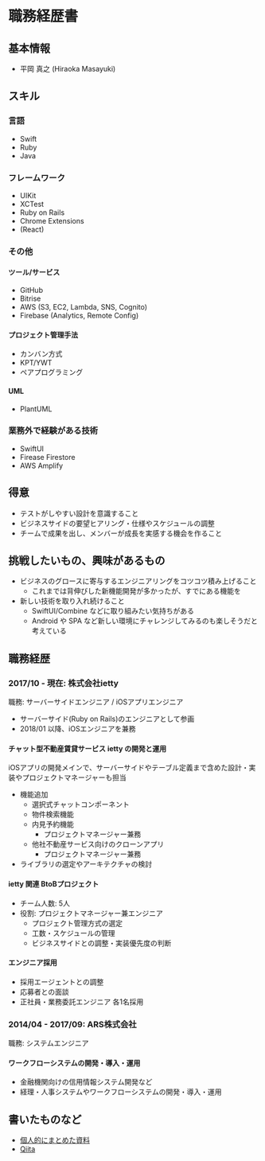 # 職務経歴書

## 基本情報

- 平岡 真之 (Hiraoka Masayuki)

## スキル

### 言語

- Swift
- Ruby
- Java

### フレームワーク

- UIKit
- XCTest
- Ruby on Rails
- Chrome Extensions
- (React)

### その他

#### ツール/サービス

- GitHub
- Bitrise
- AWS (S3, EC2, Lambda, SNS, Cognito)
- Firebase (Analytics, Remote Config)

#### プロジェクト管理手法

- カンバン方式
- KPT/YWT
- ペアプログラミング

#### UML

- PlantUML

### 業務外で経験がある技術

- SwiftUI
- Firease Firestore
- AWS Amplify

## 得意

- テストがしやすい設計を意識すること
- ビジネスサイドの要望ヒアリング・仕様やスケジュールの調整
- チームで成果を出し、メンバーが成長を実感する機会を作ること

## 挑戦したいもの、興味があるもの

- ビジネスのグロースに寄与するエンジニアリングをコツコツ積み上げること
  - これまでは背伸びした新機能開発が多かったが、すでにある機能を
- 新しい技術を取り入れ続けること
  - SwiftUI/Combine などに取り組みたい気持ちがある
  - Android や SPA など新しい環境にチャレンジしてみるのも楽しそうだと考えている 

## 職務経歴

### 2017/10 - 現在: 株式会社ietty

職務: サーバーサイドエンジニア / iOSアプリエンジニア

- サーバーサイド(Ruby on Rails)のエンジニアとして参画
- 2018/01 以降、iOSエンジニアを兼務

#### チャット型不動産賃貸サービス ietty の開発と運用

iOSアプリの開発メインで、サーバーサイドやテーブル定義まで含めた設計・実装やプロジェクトマネージャーも担当

- 機能追加
  - 選択式チャットコンポーネント
  - 物件検索機能
  - 内見予約機能
    - プロジェクトマネージャー兼務
  - 他社不動産サービス向けのクローンアプリ
    - プロジェクトマネージャー兼務
- ライブラリの選定やアーキテクチャの検討

#### ietty 関連 BtoBプロジェクト

- チーム人数: 5人
- 役割: プロジェクトマネージャー兼エンジニア
  - プロジェクト管理方式の選定
  - 工数・スケジュールの管理
  - ビジネスサイドとの調整・実装優先度の判断

#### エンジニア採用

- 採用エージェントとの調整
- 応募者との面談
- 正社員・業務委託エンジニア 各1名採用

### 2014/04 - 2017/09: ARS株式会社

職務: システムエンジニア

#### ワークフローシステムの開発・導入・運用

- 金融機関向けの信用情報システム開発など
- 経理・人事システムやワークフローシステムの開発・導入・運用


## 書いたものなど

- [個人的にまとめた資料](https://hira22.github.io/Articles/)
- [Qiita](https://qiita.com/hira22)
